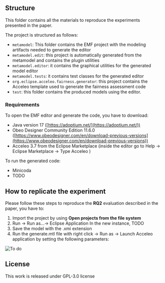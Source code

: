 
## Structure
This folder contains all the materials to reproduce the experiments presented in the paper.


The project is structured as follows:

- `metamodel`: This folder contains the EMF project with the modeling artifacts needed to generate the editor
- `metamodel.edit`: this project is automatically generated from the metamodel and contains the plugin utilities 
- `metamodel.editor`: it contains the graphical utilities for the generated model editor
- `metamodel.tests`: it contains test classes for the generated editor
- `org.eclipse.acceleo.fairness.generator`: this project contains the Acceleo template used to generate the fairness assessment code
- `test`: this folder contains the produced models using the editor.  

### Requirements
To open the EMF editor and generate the code, you have to download: 
- Java version 17 ([https://adoptium.net/](https://adoptium.net/))
- Obeo Designer Community Edition 11.6.0 ([https://www.obeodesigner.com/en/download-previous-versions](https://www.obeodesigner.com/en/download-previous-versions))
- Acceleo 3.7 from the Eclipse Marketplace (inside the editor go to Help -> Eclipse Marketplace -> Type Acceleo )

To run the generated code:
- Minicoda
- TODO


## How to replicate the experiment

Please follow these steps to reproduce the **RQ2** evaluation described in the paper, you have to:

1. Import the project by using **Open projects from the file system**
2. Run -> Run as...-> Eclipse Application
In the new instance, TODO
3. Save the model with the .xmi extension
4. Run the generate.mtl file with right click -> Run as -> Launch Acceleo application by setting the following parameters:

![To do](https://github.com/giordanoDaloisio/ase2023-modness/blob/main/assets/acceleo_screen.png)



## License

This work is released under GPL-3.0 license
